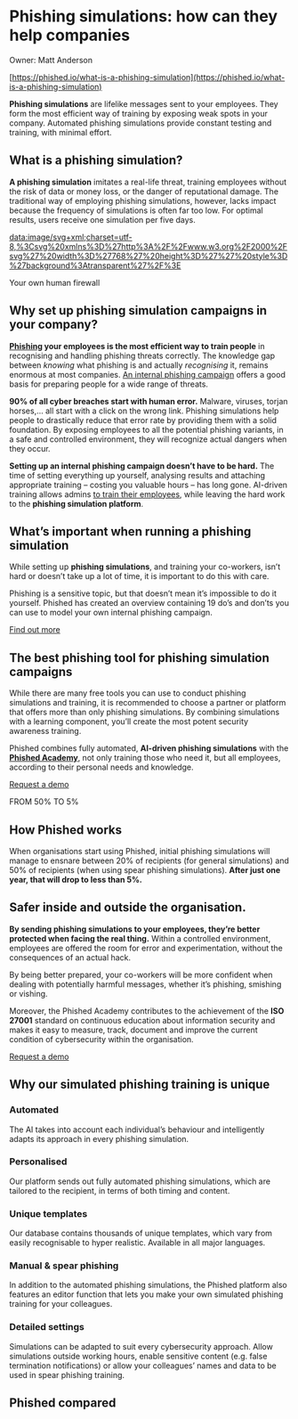 # Phishing simulations: how can they help companies

Owner: Matt Anderson

[https://phished.io/what-is-a-phishing-simulation](https://phished.io/what-is-a-phishing-simulation)

**Phishing simulations** are lifelike messages sent to your employees. They form the most efficient way of training by exposing weak spots in your company. Automated phishing simulations provide constant testing and training, with minimal effort.

## What is a phishing simulation?

**A phishing simulation** imitates a real-life threat, training employees without the risk of data or money loss, or the danger of reputational damage. The traditional way of employing phishing simulations, however, lacks impact because the frequency of simulations is often far too low. For optimal results, users receive one simulation per five days.

[data:image/svg+xml;charset=utf-8,%3Csvg%20xmlns%3D%27http%3A%2F%2Fwww.w3.org%2F2000%2Fsvg%27%20width%3D%27768%27%20height%3D%27%27%20style%3D%27background%3Atransparent%27%2F%3E](data:image/svg+xml;charset=utf-8,%3Csvg%20xmlns%3D%27http%3A%2F%2Fwww.w3.org%2F2000%2Fsvg%27%20width%3D%27768%27%20height%3D%27%27%20style%3D%27background%3Atransparent%27%2F%3E)

Your own human firewall

## Why set up phishing simulation campaigns in your company?

**[Phishing](https://phished.io/learn/what-is-phishing-video) your employees is the most efficient way to train people** in recognising and handling phishing threats correctly. The knowledge gap between *knowing* what phishing is and actually *recognising* it, remains enormous at most companies. [An internal phishing campaign](https://phished.io/blog/internal-phishing-campaign) offers a good basis for preparing people for a wide range of threats.

**90% of all cyber breaches start with human error.** Malware, viruses, torjan horses,… all start with a click on the wrong link. Phishing simulations help people to drastically reduce that error rate by providing them with a solid foundation. By exposing employees to all the potential phishing variants, in a safe and controlled environment, they will recognize actual dangers when they occur.

**Setting up an internal phishing campaign doesn’t have to be hard.** The time of setting everything up yourself, analysing results and attaching appropriate training – costing you valuable hours – has long gone. AI-driven training allows admins [to train their employees](https://phished.io/blog/what-is-anti-phishing-training), while leaving the hard work to the **phishing simulation platform**.

## What’s important when running a phishing simulation

While setting up **phishing simulations**, and training your co-workers, isn’t hard or doesn’t take up a lot of time, it is important to do this with care.

Phishing is a sensitive topic, but that doesn’t mean it’s impossible to do it yourself. Phished has created an overview containing 19 do’s and don’ts you can use to model your own internal phishing campaign.

[Find out more](https://phished.io/whitepaper-dos-and-donts-for-an-internal-phishing-campaign)

## The best phishing tool for phishing simulation campaigns

While there are many free tools you can use to conduct phishing simulations and training, it is recommended to choose a partner or platform that offers more than only phishing simulations. By combining simulations with a learning component, you’ll create the most potent security awareness training.

Phished combines fully automated, **AI-driven phishing simulations** with the **[Phished Academy](https://phished.io/phished-academy)**, not only training those who need it, but all employees, according to their personal needs and knowledge.

[Request a demo](https://phished.io/request-a-demo)

FROM 50% TO 5%

## How Phished works

When organisations start using Phished, initial phishing simulations will manage to ensnare between 20% of recipients (for general simulations) and 50% of recipients (when using spear phishing simulations). **After just one year, that will drop to less than 5%.**

## Safer inside and outside the organisation.

**By sending phishing simulations to your employees, they’re better protected when facing the real thing.** Within a controlled environment, employees are offered the room for error and experimentation, without the consequences of an actual hack.

By being better prepared, your co-workers will be more confident when dealing with potentially harmful messages, whether it’s phishing, smishing or vishing.

Moreover, the Phished Academy contributes to the achievement of the **ISO 27001** standard on continuous education about information security and makes it easy to measure, track, document and improve the current condition of cybersecurity within the organisation.

[Request a demo](https://phished.io/request-a-demo)

## Why our simulated phishing training is unique

### Automated

The AI takes into account each individual’s behaviour and intelligently adapts its approach in every phishing simulation.

### Personalised

Our platform sends out fully automated phishing simulations, which are tailored to the recipient, in terms of both timing and content.

### Unique templates

Our database contains thousands of unique templates, which vary from easily recognisable to hyper realistic. Available in all major languages.

### Manual & spear phishing

In addition to the automated phishing simulations, the Phished platform also features an editor function that lets you make your own simulated phishing training for your colleagues.

### Detailed settings

Simulations can be adapted to suit every cybersecurity approach. Allow simulations outside working hours, enable sensitive content (e.g. false termination notifications) or allow your colleagues’ names and data to be used in spear phishing training.

## Phished compared